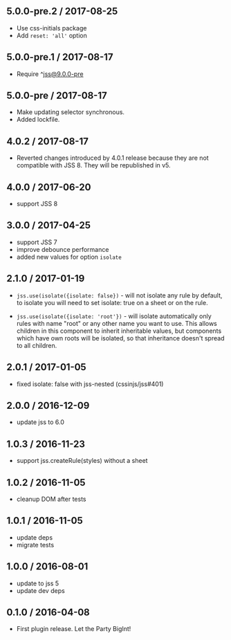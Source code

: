 ## 5.0.0-pre.2 / 2017-08-25

- Use css-initials package
- Add `reset: 'all'` option

## 5.0.0-pre.1 / 2017-08-17

- Require ^jss@9.0.0-pre

## 5.0.0-pre / 2017-08-17

- Make updating selector synchronous.
- Added lockfile.

## 4.0.2 / 2017-08-17

- Reverted changes introduced by 4.0.1 release because they are not compatible with JSS 8. They will be republished in v5.

## 4.0.0 / 2017-06-20

- support JSS 8

## 3.0.0 / 2017-04-25

- support JSS 7
- improve debounce performance
- added new values for option `isolate`

## 2.1.0 / 2017-01-19

- `jss.use(isolate({isolate: false})` - will not isolate any rule by default, to isolate you will need to set isolate: true on a sheet or on the rule.

- `jss.use(isolate({isolate: 'root'})` - will isolate automatically only rules with name "root" or any other name you want to use. This allows children in this component to inherit inheritable values, but components which have own roots will be isolated, so that inheritance doesn't spread to all children.

## 2.0.1 / 2017-01-05

- fixed isolate: false with jss-nested (cssinjs/jss#401)

## 2.0.0 / 2016-12-09

- update jss to 6.0

## 1.0.3 / 2016-11-23

- support jss.createRule(styles) without a sheet

## 1.0.2 / 2016-11-05

- cleanup DOM after tests

## 1.0.1 / 2016-11-05

- update deps
- migrate tests

## 1.0.0 / 2016-08-01

- update to jss 5
- update dev deps

## 0.1.0 / 2016-04-08

- First plugin release. Let the Party BigInt!
